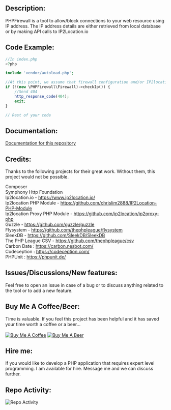 <h2>Description:</h2>
PHPFirewall is a tool to allow/block connections to your web resource using IP address. The IP address details are either retrieved from local database or by making API calls to IP2Location.io

<h2>Code Example:</h2>

```php
//In index.php
<?php

include 'vendor/autoload.php';

//At this point, we assume that firewall configuration and/or IP2location API keys are set!
if (!(new \PHPFirewall\Firewall)->checkIp()) {
    //Send 404
    http_response_code(404);
    exit;
}

// Rest of your code
```

<h2>Documentation:</h2>

[Documentation for this repository](https://github.com/oyeaussie/PHPFirewall/wiki/1.-Description)

<h2>Credits:</h2>
Thanks to the following projects for their great work. Without them, this project would not be possible.<br>

Composer<br>
Symphony Http Foundation<br>
Ip2location.io - https://www.ip2location.io/<br>
Ip2location PHP Module - https://github.com/chrislim2888/IP2Location-PHP-Module<br>
Ip2location Proxy PHP Module - https://github.com/ip2location/ip2proxy-php<br>
Guzzle - https://github.com/guzzle/guzzle<br>
Flysystem - https://github.com/thephpleague/flysystem<br>
SleekDB - https://github.com/SleekDB/SleekDB<br>
The PHP League CSV - https://github.com/thephpleague/csv<br>
Carbon Date : https://carbon.nesbot.com/<br>
Codeception : https://codeception.com/<br>
PHPUnit : https://phpunit.de/<br>

<h2>Issues/Discussions/New features:</h2>
Feel free to open an issue in case of a bug or to discuss anything related to the tool or to add a new feature.

<h2>Buy Me A Coffee/Beer:</h2>
Time is valuable. If you feel this project has been helpful and it has saved your time worth a coffee or a beer...<br><br>
<a href="https://www.buymeacoffee.com/oyeaussie" target="_blank"><img src="https://github.com/oyeaussie/assets/blob/main/buymecoffee.jpg" alt="Buy Me A Coffee"></a>
<a href="https://github.com/sponsors/oyeaussie?frequency=one-time&sponsor=oyeaussie&amount=10" target="_blank"><img src="https://github.com/oyeaussie/assets/blob/main/buymebeer.jpg" alt="Buy Me A Beer"></a>

<h2>Hire me:</h2>
If you would like to develop a PHP application that requires expert level programming. I am available for hire. Message me and we can discuss further.

<h2>Repo Activity:</h2>

![Repo Activity](https://repobeats.axiom.co/api/embed/b697a39a301be8feae16fcdf29cb428864b7188b.svg "Repo Activity")
